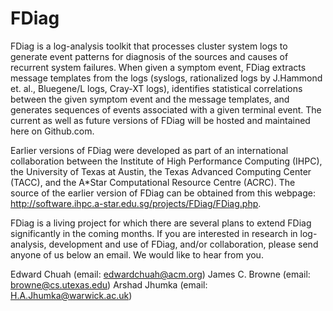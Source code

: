 FDiag
=====

FDiag is a log-analysis toolkit that processes cluster system logs to generate event patterns for diagnosis of the 
sources and causes of recurrent system failures.  When given a symptom event, FDiag extracts message templates from 
the logs (syslogs, rationalized logs by J.Hammond et. al., Bluegene/L logs, Cray-XT logs), identifies statistical 
correlations between the given symptom event and the message templates, and generates sequences of events associated 
with a given terminal event. The current as well as future versions of FDiag will be hosted and maintained here on 
Github.com.

Earlier versions of FDiag were developed as part of an international collaboration between the Institute of High 
Performance Computing (IHPC), the University of Texas at Austin, the Texas Advanced Computing Center (TACC), and 
the A*Star Computational Resource Centre (ACRC).  The source of the earlier version of FDiag can be obtained from 
this webpage: http://software.ihpc.a-star.edu.sg/projects/FDiag/FDiag.php.

FDiag is a living project for which there are several plans to extend FDiag significantly in the coming months.  If you 
are interested in research in log-analysis, development and use of FDiag, and/or collaboration, please send anyone of us 
below an email. We would like to hear from you.

Edward Chuah (email: edwardchuah@acm.org)
James C. Browne (email: browne@cs.utexas.edu)
Arshad Jhumka (email: H.A.Jhumka@warwick.ac.uk)